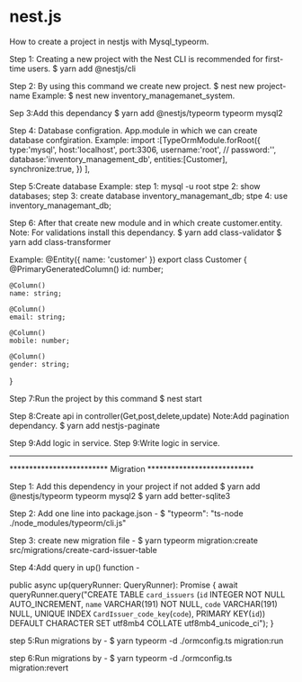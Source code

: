 # nest.js

How to create a project in nestjs with Mysql_typeorm.

Step 1: Creating a new project with the Nest CLI is recommended for first-time users.
$ yarn add @nestjs/cli

Step 2: By using this command we create new project.
$ nest new project-name
Example:
$ nest new inventory_managemanet_system.

Sep 3:Add this dependancy
$ yarn add @nestjs/typeorm typeorm mysql2

Step 4: Database configration.
App.module in which we can create database confgiration.
Example:
import :[TypeOrmModule.forRoot({
type:'mysql',
    host:'localhost',
    port:3306,
    username:'root',
    // password:'',
    database:'inventory_management_db',
    entities:[Customer],
    synchronize:true,  })
    ],
        
Step 5:Create database 
Example: 
step 1: mysql -u root
stpe 2: show databases;
step 3: create database inventory_managemant_db;
stpe 4: use inventory_managemant_db;
    
Step 6: After that create new module and in which create customer.entity.
Note: For validations install this dependancy.
$ yarn add class-validator
$ yarn add class-transformer
 
Example:
@Entity({ name: 'customer' })
export class Customer {    
    @PrimaryGeneratedColumn()
    id: number;
    
    @Column() 
    name: string;
    
    @Column()
    email: string;
    
    @Column()
    mobile: number;
    
    @Column()
    gender: string; 
 }

Step 7:Run the project by this command
$ nest start

Step 8:Create api in controller(Get,post,delete,update)
Note:Add pagination dependancy.
$ yarn add nestjs-paginate

Step 9:Add logic in service.
Step 9:Write logic in service.

_______________________________________________________________________________________________________________

*************************  Migration  ***************************

Step 1: Add this dependency in your project if not added
$ yarn add @nestjs/typeorm typeorm mysql2
$ yarn add better-sqlite3

Step 2: Add one line into package.json -
$ "typeorm": "ts-node ./node_modules/typeorm/cli.js"

Step 3: create new migration file -
$ yarn typeorm migration:create src/migrations/create-card-issuer-table

Step 4:Add query in up() function -

public async up(queryRunner: QueryRunner): Promise<void> {
		await queryRunner.query("CREATE TABLE `card_issuers` (`id` INTEGER NOT NULL AUTO_INCREMENT, `name` VARCHAR(191) NOT NULL, `code` VARCHAR(191) NULL, UNIQUE INDEX               `CardIssuer_code_key`(`code`), PRIMARY KEY(`id`)) DEFAULT CHARACTER SET utf8mb4 COLLATE utf8mb4_unicode_ci");
		}
		
step 5:Run migrations by -
$ yarn typeorm -d ./ormconfig.ts migration:run

step 6:Run migrations by -
$ yarn typeorm -d ./ormconfig.ts migration:revert
